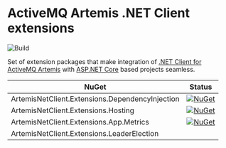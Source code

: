 # ActiveMQ Artemis .NET Client extensions

![Build](https://github.com/Havret/activemq-artemis-extensions-aspnetcore/workflows/Build/badge.svg)

Set of extension packages that make integration of [.NET Client for ActiveMQ Artemis](https://github.com/Havret/dotnet-activemq-artemis-client) with [ASP.NET Core](https://github.com/dotnet/aspnetcore) based projects seamless.

|NuGet|Status|
|------|-------------|
|ArtemisNetClient.Extensions.DependencyInjection|[![NuGet](https://img.shields.io/nuget/vpre/ArtemisNetClient.Extensions.DependencyInjection.svg)](https://www.nuget.org/packages/ArtemisNetClient.Extensions.DependencyInjection/)
|ArtemisNetClient.Extensions.Hosting |[![NuGet](https://img.shields.io/nuget/vpre/ArtemisNetClient.Extensions.Hosting.svg)](https://www.nuget.org/packages/ArtemisNetClient.Extensions.Hosting/)
|ArtemisNetClient.Extensions.App.Metrics |[![NuGet](https://img.shields.io/nuget/vpre/ArtemisNetClient.Extensions.App.Metrics.svg)](https://www.nuget.org/packages/ArtemisNetClient.Extensions.App.Metrics/)
|ArtemisNetClient.Extensions.LeaderElection |

